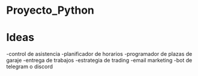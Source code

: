 # Proyecto_Python

# Ideas
-control de asistencia
-planificador de horarios
-programador de plazas de garaje
-entrega de trabajos
-estrategia de trading
-email marketing
-bot de telegram o discord
